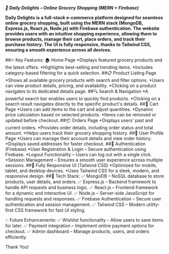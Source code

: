 ***🛒 Daily Delights – Online Grocery Shopping (MERN + Firebase)***


**Daily Delights is a full-stack e-commerce platform designed for seamless online grocery shopping, built using the MERN stack (MongoDB, Express.js, React.js, Node.js) with Firebase authentication. The website provides users with an intuitive shopping experience, allowing them to browse products, manage their cart, place orders, and track their purchase history. The UI is fully responsive, thanks to Tailwind CSS, ensuring a smooth experience across all devices.**

##🔥 Key Features:
🏠 Home Page
*Displays featured grocery products and the latest offers.
*Highlights best-selling and trending items.
*Includes category-based filtering for a quick selection.
##📋 Product Listing Page
*Shows all available grocery products with search and filter options.
*Users can view product details, pricing, and availability.
*Clicking on a product navigates to its dedicated details page.
##🔍 Search & Navigation
*A powerful search bar enables users to quickly find products.
*Clicking on a search result navigates directly to the specific product's details.
##🛒 Cart Page
*Users can add items to the cart and adjust quantities.
*Dynamic price calculation based on selected products.
*Items can be removed or updated before checkout.
##📦 Orders Page
*Displays users’ past and current orders.
*Provides order details, including order status and total amount.
*Helps users track their grocery shopping history.
##👤 User Profile Page
*Users can manage their account details and view order history.
*Displays saved addresses for faster checkout.
##🔐 Authentication (Firebase)
*User Registration & Login – Secure authentication using Firebase.
*Logout Functionality – Users can log out with a single click.
*Session Management – Ensures a smooth user experience across multiple sessions.
##🎨 Fully Responsive UI (Tailwind CSS)
*Optimized for mobile, tablet, and desktop devices.
*Uses Tailwind CSS for a sleek, modern, and responsive design.
##🚀 Tech Stack:
✅ MongoDB – NoSQL database to store products, user details, and orders.
✅ Express.js – Backend framework to handle API requests and business logic.
✅ React.js – Frontend framework for a dynamic and interactive UI.
✅ Node.js – Server-side JavaScript for handling requests and responses.
✅ Firebase Authentication – Secure user authentication and session management.
✅ Tailwind CSS – Modern utility-first CSS framework for fast UI styling.

💡 Future Enhancements:
✅ Wishlist functionality – Allow users to save items for later.
✅ Payment integration – Implement online payment options for checkout.
✅ Admin dashboard – Manage products, users, and orders efficiently.

Thank You!

